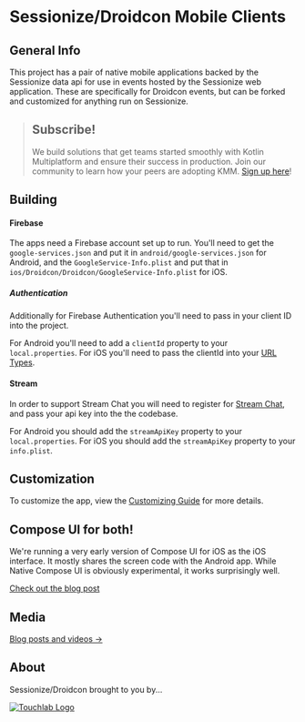 # Sessionize/Droidcon Mobile Clients

## General Info

This project has a pair of native mobile applications backed by the Sessionize data api for use in events hosted by the Sessionize web application. These are specifically for Droidcon events, but can be forked and customized for anything run on Sessionize.

> ## Subscribe!
>
> We build solutions that get teams started smoothly with Kotlin Multiplatform and ensure their success in production. Join our community to learn how your peers are adopting KMM.
[Sign up here](https://form.typeform.com/to/MJTpmm?typeform-source=touchlab.co)!

## Building

#### Firebase

The apps need a Firebase account set up to run. You'll need to get the `google-services.json` and put it in `android/google-services.json` for Android, and
the `GoogleService-Info.plist` and put that in `ios/Droidcon/Droidcon/GoogleService-Info.plist` for iOS.

##### Authentication

Additionally for Firebase Authentication you'll need to pass in your client ID into the project.

For Android you'll need to add a `clientId` property to your `local.properties`.
For iOS you'll need to pass the clientId into your [URL Types](https://firebase.google.com/docs/auth/ios/google-signin#implement_google_sign-in).

#### Stream

In order to support Stream Chat you will need to register for [Stream Chat](https://getstream.io/chat/docs/), and pass your api key into the the codebase.

For Android you should add the `streamApiKey` property to your `local.properties`.
For iOS you should add the `streamApiKey` property to your `info.plist`.

## Customization

To customize the app, view the [Customizing Guide](CUSTOMIZING.md) for more details.

## Compose UI for both!

We're running a very early version of Compose UI for iOS as the iOS interface. It mostly shares the screen code with the Android app. While Native Compose UI is obviously experimental, it works surprisingly well.

[Check out the blog post](https://touchlab.co/droidcon-nyc-ios-app-with-compose/)

## Media

[Blog posts and videos ->](MEDIA.md)

## About

Sessionize/Droidcon brought to you by...

[![Touchlab Logo](tlsmall.png "Touchlab Logo")](https://touchlab.co)
